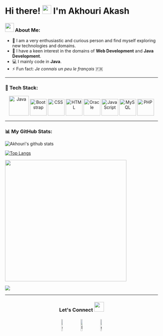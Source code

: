 # Hi there! <img src="https://github.com/TheDudeThatCode/TheDudeThatCode/blob/master/Assets/Hi.gif" width="29px" height="29px"> I'm Akhouri Akash  

### <img src="https://github.com/TheDudeThatCode/TheDudeThatCode/blob/master/Assets/Developer.gif" width="29px" height="29px"> About Me:
- 📝 I am a very enthusiastic and curious person and find myself exploring new technologies and domains.  
- 🏦 I have a keen interest in the domains of **Web Development** and **Java Development**.  
- 💻 I mainly code in **Java**.  
- ⚡ Fun fact: *Je connais un peu le français* 🇫🇷  

---

### 🚀 Tech Stack:
<div align="center">
  <img src="https://i.imgur.com/Ao2P8iG.png" alt="Java" width="65"/> 
  <img src="https://cdn.jsdelivr.net/gh/devicons/devicon/icons/bootstrap/bootstrap-original.svg" alt="Bootstrap" width="55"/> 
  <img src="https://cdn.jsdelivr.net/gh/devicons/devicon/icons/css3/css3-original.svg" alt="CSS" width="55"/> 
  <img src="https://cdn.jsdelivr.net/gh/devicons/devicon/icons/html5/html5-original.svg" alt="HTML" width="55"/> 
  <img src="https://cdn.jsdelivr.net/gh/devicons/devicon/icons/oracle/oracle-original.svg" alt="Oracle" width="55"/> 
  <img src="https://cdn.jsdelivr.net/gh/devicons/devicon/icons/javascript/javascript-original.svg" alt="JavaScript" width="55"/> 
  <img src="https://www.vectorlogo.zone/logos/mysql/mysql-icon.svg" alt="MySQL" width="55"/> 
  <img src="https://cdn.jsdelivr.net/gh/devicons/devicon/icons/php/php-original.svg" alt="PHP" width="55"/> 
</div>

---

### 📊 My GitHub Stats:
![Akhouri's github stats](https://github-readme-stats.vercel.app/api?username=akhouriakash&show_icons=true&title_color=ffc857&icon_color=8ac926&text_color=daf7dc&bg_color=151515&include_all_commits=true)  

[![Top Langs](https://github-readme-stats.vercel.app/api/top-langs/?username=akhouriakash&layout=compact&text_color=daf7dc&bg_color=151515)](https://github.com/akhouriakash/github-readme-stats)  

<img src="https://github-readme-streak-stats.herokuapp.com/?user=akhouriakash&theme=dark&currStreakLabel=fa7a18&fire=fa7a18&ring=fa7a18" width="400">  

![](https://komarev.com/ghpvc/?username=akhouriakash&color=blue)

---

<h3 align="center">Let's Connect <img src="https://raw.githubusercontent.com/ShahriarShafin/ShahriarShafin/main/Assets/handshake.gif" height="32px"></h3>
<p align="center">
	<a href="https://github.com/akhouriakash"><img alt="github" width="10%" style="padding:5px" src="https://img.icons8.com/clouds/100/000000/github.png"/></a>
	<a href="https://www.linkedin.com/in/akhouri-akash-934188243"><img alt="linkedin" width="10%" style="padding:5px" src="https://img.icons8.com/clouds/100/000000/linkedin.png"/></a>
	<a href="mailto:akhouriakash10@gmail.com"><img alt="gmail" width="10%" style="padding:5px" src="https://img.icons8.com/clouds/100/000000/gmail.png"/></a>
</p>
